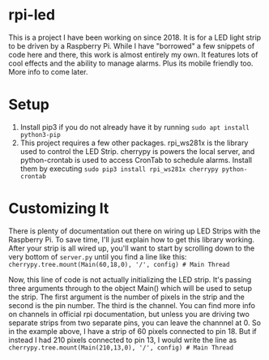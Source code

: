 # rpi-led

This is a project I have been working on since 2018. It is for a LED light strip to be driven by a Raspberry Pi. While I have "borrowed" a few snippets of code here and there, this work is almost entirely my own. It features lots of cool effects and the ability to manage alarms. Plus its mobile friendly too. More info to come later.

# Setup
1. Install pip3 if you do not already have it by running ```sudo apt install python3-pip```
2. This project requires a few other packages. rpi_ws281x is the library used to control the LED Strip. cherrypy is powers the local server, and python-crontab is used to access CronTab to schedule alarms. Install them by executing ``` sudo pip3 install rpi_ws281x cherrypy python-crontab ```

# Customizing It
There is plenty of documentation out there on wiring up LED Strips with the Raspberry Pi. To save time, I'll just explain how to get this library working. After your strip is all wired up, you'll want to start by scrolling down to the very bottom of ```server.py``` until you find a line like this:
```cherrypy.tree.mount(Main(60,18,0), '/', config) # Main Thread ```

Now, this line of code is not actually initializing the LED strip. It's passing three arguments through to the object Main() which will be used to setup the strip. The first argument is the number of pixels in the strip and the second is the pin number. The third is the channel. You can find more info on channels in official rpi documentation, but unless you are driving two separate strips from two separate pins, you can leave the channnel at 0. So in the example above, I have a strip of 60 pixels connected to pin 18. But if instead I had 210 pixels connected to pin 13, I would write the line as
```cherrypy.tree.mount(Main(210,13,0), '/', config) # Main Thread ``` 
